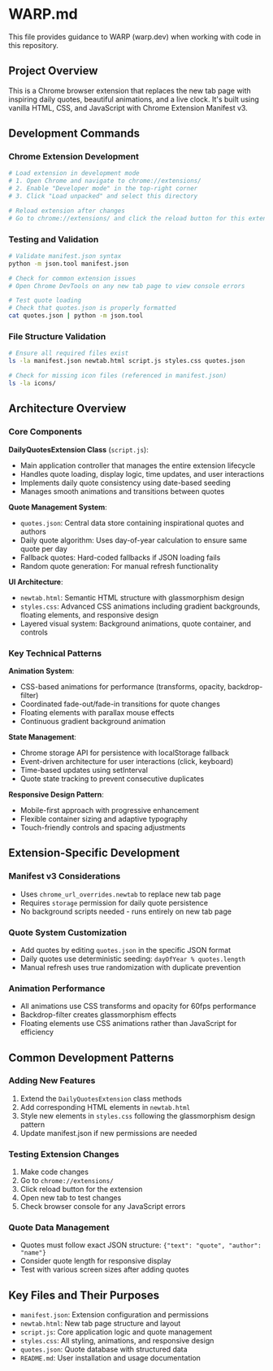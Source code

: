 # WARP.md

This file provides guidance to WARP (warp.dev) when working with code in this repository.

## Project Overview

This is a Chrome browser extension that replaces the new tab page with inspiring daily quotes, beautiful animations, and a live clock. It's built using vanilla HTML, CSS, and JavaScript with Chrome Extension Manifest v3.

## Development Commands

### Chrome Extension Development
```bash
# Load extension in development mode
# 1. Open Chrome and navigate to chrome://extensions/
# 2. Enable "Developer mode" in the top-right corner
# 3. Click "Load unpacked" and select this directory

# Reload extension after changes
# Go to chrome://extensions/ and click the reload button for this extension
```

### Testing and Validation
```bash
# Validate manifest.json syntax
python -m json.tool manifest.json

# Check for common extension issues
# Open Chrome DevTools on any new tab page to view console errors

# Test quote loading
# Check that quotes.json is properly formatted
cat quotes.json | python -m json.tool
```

### File Structure Validation
```bash
# Ensure all required files exist
ls -la manifest.json newtab.html script.js styles.css quotes.json

# Check for missing icon files (referenced in manifest.json)
ls -la icons/
```

## Architecture Overview

### Core Components

**DailyQuotesExtension Class** (`script.js`):
- Main application controller that manages the entire extension lifecycle
- Handles quote loading, display logic, time updates, and user interactions
- Implements daily quote consistency using date-based seeding
- Manages smooth animations and transitions between quotes

**Quote Management System**:
- `quotes.json`: Central data store containing inspirational quotes and authors
- Daily quote algorithm: Uses day-of-year calculation to ensure same quote per day
- Fallback quotes: Hard-coded fallbacks if JSON loading fails
- Random quote generation: For manual refresh functionality

**UI Architecture**:
- `newtab.html`: Semantic HTML structure with glassmorphism design
- `styles.css`: Advanced CSS animations including gradient backgrounds, floating elements, and responsive design
- Layered visual system: Background animations, quote container, and controls

### Key Technical Patterns

**Animation System**:
- CSS-based animations for performance (transforms, opacity, backdrop-filter)
- Coordinated fade-out/fade-in transitions for quote changes
- Floating elements with parallax mouse effects
- Continuous gradient background animation

**State Management**:
- Chrome storage API for persistence with localStorage fallback
- Event-driven architecture for user interactions (click, keyboard)
- Time-based updates using setInterval
- Quote state tracking to prevent consecutive duplicates

**Responsive Design Pattern**:
- Mobile-first approach with progressive enhancement
- Flexible container sizing and adaptive typography
- Touch-friendly controls and spacing adjustments

## Extension-Specific Development

### Manifest v3 Considerations
- Uses `chrome_url_overrides.newtab` to replace new tab page
- Requires `storage` permission for daily quote persistence
- No background scripts needed - runs entirely on new tab page

### Quote System Customization
- Add quotes by editing `quotes.json` in the specific JSON format
- Daily quotes use deterministic seeding: `dayOfYear % quotes.length`
- Manual refresh uses true randomization with duplicate prevention

### Animation Performance
- All animations use CSS transforms and opacity for 60fps performance
- Backdrop-filter creates glassmorphism effects
- Floating elements use CSS animations rather than JavaScript for efficiency

## Common Development Patterns

### Adding New Features
1. Extend the `DailyQuotesExtension` class methods
2. Add corresponding HTML elements in `newtab.html`
3. Style new elements in `styles.css` following the glassmorphism design pattern
4. Update manifest.json if new permissions are needed

### Testing Extension Changes
1. Make code changes
2. Go to `chrome://extensions/`
3. Click reload button for the extension
4. Open new tab to test changes
5. Check browser console for any JavaScript errors

### Quote Data Management
- Quotes must follow exact JSON structure: `{"text": "quote", "author": "name"}`
- Consider quote length for responsive display
- Test with various screen sizes after adding quotes

## Key Files and Their Purposes

- `manifest.json`: Extension configuration and permissions
- `newtab.html`: New tab page structure and layout
- `script.js`: Core application logic and quote management
- `styles.css`: All styling, animations, and responsive design
- `quotes.json`: Quote database with structured data
- `README.md`: User installation and usage documentation